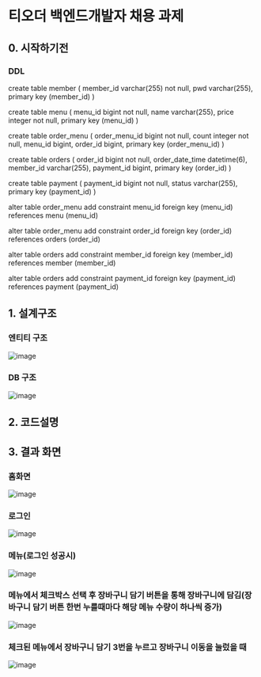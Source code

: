 # 티오더 백엔드개발자 채용 과제

## 0. 시작하기전
### DDL
create table member (
       member_id varchar(255) not null,
        pwd varchar(255),
        primary key (member_id)
    )
	
	
create table menu (
       menu_id bigint not null,
        name varchar(255),
        price integer not null,
        primary key (menu_id)
    )
	
	
create table order_menu (
       order_menu_id bigint not null,
        count integer not null,
        menu_id bigint,
        order_id bigint,
        primary key (order_menu_id)
    ) 
	
create table orders (
       order_id bigint not null,
        order_date_time datetime(6),
        member_id varchar(255),
        payment_id bigint,
        primary key (order_id)
    )
	
create table payment (
       payment_id bigint not null,
        status varchar(255),
        primary key (payment_id)
    )
    
alter table order_menu 
   add constraint menu_id 
   foreign key (menu_id) 
   references menu (menu_id)


alter table order_menu 
   add constraint order_id 
   foreign key (order_id) 
   references orders (order_id)


alter table orders 
   add constraint member_id 
   foreign key (member_id) 
   references member (member_id)


alter table orders 
   add constraint payment_id 
   foreign key (payment_id) 
   references payment (payment_id)

## 1. 설계구조

### 엔티티 구조

![image](https://user-images.githubusercontent.com/45089402/126480792-86769929-c201-4e3b-8fb8-7c22f539e908.png)


### DB 구조

![image](https://user-images.githubusercontent.com/45089402/126485959-4c7aaaee-198b-4aa2-bee4-747455623541.png)


## 2. 코드설명

## 3. 결과 화면

### 홈화면
![image](https://user-images.githubusercontent.com/45089402/126512247-05c0b77b-f96d-4d94-8359-9e501ad553f3.png)

### 로그인
![image](https://user-images.githubusercontent.com/45089402/126512342-3f9da318-bc34-4c2d-b20c-1adf0b98cae0.png)

### 메뉴(로그인 성공시)
![image](https://user-images.githubusercontent.com/45089402/126512641-86d326b0-e2b6-4ebf-978b-acf11ea32729.png)

### 메뉴에서 체크박스 선택 후 장바구니 담기 버튼을 통해 장바구니에 담김(장바구니 담기 버튼 한번 누를때마다 해당 메뉴 수량이 하나씩 증가)
![image](https://user-images.githubusercontent.com/45089402/126513262-ba9009b0-5749-4f07-b132-bf29e21922a0.png)

### 체크된 메뉴에서 장바구니 담기 3번을 누르고 장바구니 이동을 눌렀을 때
![image](https://user-images.githubusercontent.com/45089402/126513362-0f7cd7e5-b9e4-4383-ab1a-6be51a302fdf.png)

